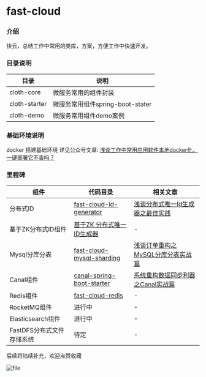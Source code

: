 # fast-cloud

### 介绍
 
快云，总结工作中常用的类库，方案，方便工作中快速开发。

### 目录说明

|目录|说明|
|----|----|
|cloth-core|微服务常用的组件封装|
|cloth-starter|微服务常用组件spring-boot-stater|
|cloth-demo|微服务常用组件demo案例|

### 基础环境说明

docker 搭建基础环境 详见公众号文章: [浅谈工作中常用应用软件本地docker化，一键部署它不香吗？
](https://mp.weixin.qq.com/s?__biz=MzU5NTg1ODg2MQ==&mid=2247484089&idx=1&sn=a61f8c0e7d821375f3a8e95d5449f360&chksm=fe6ac67bc91d4f6d14c1806eebd6f37ea98d2052f09c2c4579070a1eb9d0761fb6bebf84c73e&token=1709125585&lang=zh_CN#rd)

### 里程碑

|组件|代码目录|相关文章|
|---|-------|----|
|分布式ID|[fast-cloud-id-generator](./fast-cloud-core/fast-cloud-id-generator)|[浅谈分布式唯一Id生成器之最佳实践](https://mp.weixin.qq.com/s?__biz=MzU5NTg1ODg2MQ==&mid=2247483780&idx=1&sn=d8b7d87f402d316ef4eecc4683e49444&chksm=fe6ac546c91d4c503ef6d846e7d78d8620b5bf4b5498c7b8451ad3ccf68a62d68a0d173b0230&scene=178&cur_album_id=1338213964760694786#rd)|
|基于ZK分布式ID组件|[基于ZK 分布式唯一ID生成器](./fast-cloud-demo/distribute-IDGenerator-demo)|-|
|Mysql分库分表|[fast-cloud-mysql-sharding](./fast-cloud-demo/fast-cloud-mysql-sharding)|[浅谈订单重构之MySQL分库分表实战篇](https://mp.weixin.qq.com/s?__biz=MzU5NTg1ODg2MQ==&mid=2247484100&idx=1&sn=eab580e8de97d799576f40bbde6c3513&chksm=fe6ac606c91d4f104e892b13c77b56a1a298ceb28508721562a56dddfe8c3f34fdfab741b271&token=1709125585&lang=zh_CN#rd)|
|Canal组件|[canal-spring-boot-starter](./fast-cloud-stater/canal-spring-boot-starter)|[系统重构数据同步利器之Canal实战篇](https://mp.weixin.qq.com/s?__biz=MzU5NTg1ODg2MQ==&mid=2247484179&idx=1&sn=fd7bbee2e5ac75d0ba653e8f4ae13ed4&chksm=fe6ac7d1c91d4ec7baa8b310571bfdc3a35c81c32d1a336bc32bb1672dfd0ff0a2ede5c9747f#rd) |
|Redis组件|[fast-cloud-redis](./fast-cloud-core/fast-cloud-redis)| -|
|RocketMQ组件|进行中|-|
|Elasticsearch组件|进行中|-|
|FastDFS分布式文件存储系统|待定|-|

后续将陆续补充，欢迎点赞收藏

![file](https://storage.bytearch.com/images/wxgzh.png)